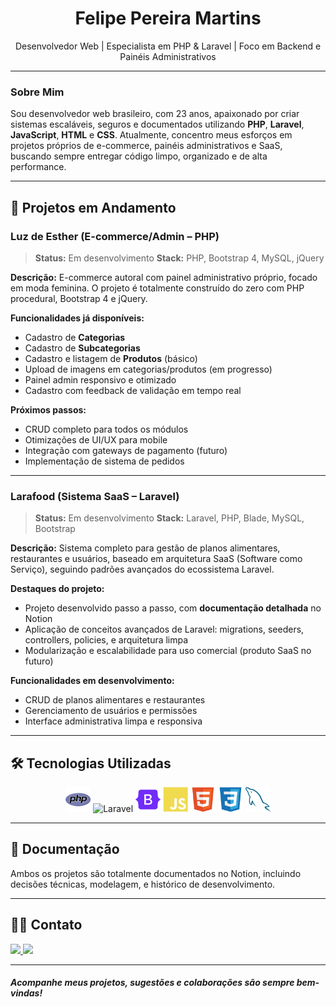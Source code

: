 <h1 align="center">Felipe Pereira Martins</h1>

<p align="center">
  Desenvolvedor Web | Especialista em PHP & Laravel | Foco em Backend e Painéis Administrativos
</p>

---

### Sobre Mim

Sou desenvolvedor web brasileiro, com 23 anos, apaixonado por criar sistemas escaláveis, seguros e documentados utilizando **PHP**, **Laravel**, **JavaScript**, **HTML** e **CSS**.
Atualmente, concentro meus esforços em projetos próprios de e-commerce, painéis administrativos e SaaS, buscando sempre entregar código limpo, organizado e de alta performance.

---

## 🚧 Projetos em Andamento

### Luz de Esther (E-commerce/Admin – PHP)

> **Status:** Em desenvolvimento
> **Stack:** PHP, Bootstrap 4, MySQL, jQuery

**Descrição:**
E-commerce autoral com painel administrativo próprio, focado em moda feminina.
O projeto é totalmente construído do zero com PHP procedural, Bootstrap 4 e jQuery.

**Funcionalidades já disponíveis:**

* Cadastro de **Categorias**
* Cadastro de **Subcategorias**
* Cadastro e listagem de **Produtos** (básico)
* Upload de imagens em categorias/produtos (em progresso)
* Painel admin responsivo e otimizado
* Cadastro com feedback de validação em tempo real

**Próximos passos:**

* CRUD completo para todos os módulos
* Otimizações de UI/UX para mobile
* Integração com gateways de pagamento (futuro)
* Implementação de sistema de pedidos

---

### Larafood (Sistema SaaS – Laravel)

> **Status:** Em desenvolvimento
> **Stack:** Laravel, PHP, Blade, MySQL, Bootstrap

**Descrição:**
Sistema completo para gestão de planos alimentares, restaurantes e usuários, baseado em arquitetura SaaS (Software como Serviço), seguindo padrões avançados do ecossistema Laravel.

**Destaques do projeto:**

* Projeto desenvolvido passo a passo, com **documentação detalhada** no Notion
* Aplicação de conceitos avançados de Laravel: migrations, seeders, controllers, policies, e arquitetura limpa
* Modularização e escalabilidade para uso comercial (produto SaaS no futuro)

**Funcionalidades em desenvolvimento:**

* CRUD de planos alimentares e restaurantes
* Gerenciamento de usuários e permissões
* Interface administrativa limpa e responsiva

---

## 🛠️ Tecnologias Utilizadas

<div align="center">
  <img src="https://raw.githubusercontent.com/devicons/devicon/master/icons/php/php-original.svg" height="40" alt="PHP" />
  <img src="https://cdn.jsdelivr.net/gh/devicons/devicon@latest/icons/laravel/laravel-original.svg" height="40" alt="Laravel" />
  <img src="https://raw.githubusercontent.com/devicons/devicon/master/icons/bootstrap/bootstrap-plain.svg" height="40" alt="Bootstrap" />
  <img src="https://raw.githubusercontent.com/devicons/devicon/master/icons/javascript/javascript-plain.svg" height="40" alt="JavaScript" />
  <img src="https://raw.githubusercontent.com/devicons/devicon/master/icons/html5/html5-original.svg" height="40" alt="HTML5" />
  <img src="https://raw.githubusercontent.com/devicons/devicon/master/icons/css3/css3-original.svg" height="40" alt="CSS3" />
  <img src="https://raw.githubusercontent.com/devicons/devicon/master/icons/mysql/mysql-original.svg" height="40" alt="MySQL" />
</div>

---

## 📑 Documentação

Ambos os projetos são totalmente documentados no Notion, incluindo decisões técnicas, modelagem, e histórico de desenvolvimento.

---

## 👨‍💻 Contato

<div align="left">
  <a href="mailto:martinsfelipe2013@gmail.com">
    <img src="https://img.shields.io/badge/-Gmail-333?style=for-the-badge&logo=gmail&logoColor=white" height="35" />
  </a>
  <a href="https://www.linkedin.com/in/felipe-pereira-martins/" target="_blank">
    <img src="https://img.shields.io/badge/-LinkedIn-0077B5?style=for-the-badge&logo=linkedin&logoColor=white" height="35" />
  </a>
</div>

---

#### *Acompanhe meus projetos, sugestões e colaborações são sempre bem-vindas!*


